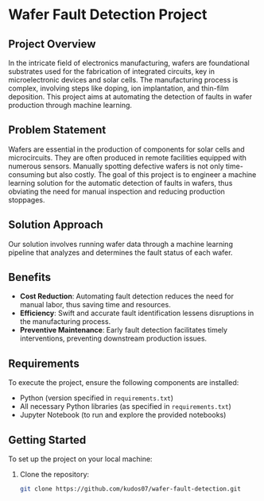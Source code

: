 # Wafer Fault Detection Project

## Project Overview

In the intricate field of electronics manufacturing, wafers are foundational substrates used for the fabrication of integrated circuits, key in microelectronic devices and solar cells. The manufacturing process is complex, involving steps like doping, ion implantation, and thin-film deposition. This project aims at automating the detection of faults in wafer production through machine learning.

## Problem Statement

Wafers are essential in the production of components for solar cells and microcircuits. They are often produced in remote facilities equipped with numerous sensors. Manually spotting defective wafers is not only time-consuming but also costly. The goal of this project is to engineer a machine learning solution for the automatic detection of faults in wafers, thus obviating the need for manual inspection and reducing production stoppages.

## Solution Approach

Our solution involves running wafer data through a machine learning pipeline that analyzes and determines the fault status of each wafer.

## Benefits

- **Cost Reduction**: Automating fault detection reduces the need for manual labor, thus saving time and resources.
- **Efficiency**: Swift and accurate fault identification lessens disruptions in the manufacturing process.
- **Preventive Maintenance**: Early fault detection facilitates timely interventions, preventing downstream production issues.

## Requirements

To execute the project, ensure the following components are installed:
- Python (version specified in `requirements.txt`)
- All necessary Python libraries (as specified in `requirements.txt`)
- Jupyter Notebook (to run and explore the provided notebooks)

## Getting Started

To set up the project on your local machine:

1. Clone the repository:
   ```bash
   git clone https://github.com/kudos07/wafer-fault-detection.git
